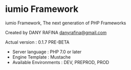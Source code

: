 iumio Framework
==============

iumio Framework, The next generation of PHP Frameworks

Created by DANY RAFINA <danyrafina@gmail.com>

Actual version : 0.1.7 PRE-BETA

* Server language : PHP 7.0 or later
* Engine Template : Mustache
* Available Environments : DEV, PREPROD, PROD



